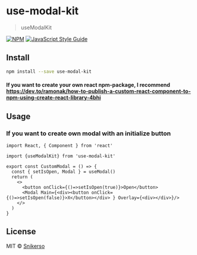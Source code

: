# use-modal-kit

> useModalKit

[![NPM](https://img.shields.io/npm/v/use-modal-kit.svg)](https://www.npmjs.com/package/use-modal-kit) [![JavaScript Style Guide](https://img.shields.io/badge/code_style-standard-brightgreen.svg)](https://standardjs.com)

## Install

```bash
npm install --save use-modal-kit
```
#### If you want to create your own react npm-package, I recommend https://dev.to/ramonak/how-to-publish-a-custom-react-component-to-npm-using-create-react-library-4bhi

## Usage


### If you want to create own modal with an initialize button

```tsx
import React, { Component } from 'react'

import {useModalKit} from 'use-modal-kit'

export const CustomModal = () => {
  const { setIsOpen, Modal } = useModal()
  return (
    <>
      <button onClick={()=>setIsOpen(true)}>Open</button>
      <Modal Main={<div><button onClick={()=>setIsOpen(false)}>X</button></div> } Overlay={<div></div>}/>
    </>
  )
}
```

## License

MIT © [Snikerso](https://github.com/Snikerso)
